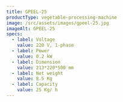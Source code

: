 ```yaml
---
title: GPEEL-25
productType: vegetable-processing-machine
image: /src/assets/images/gpeel-25.jpg
imageAlt: GPEEL-25
specs:
  - label: Voltage
    value: 220 V, 1-phase
  - label: Power
    value: 0.2 kW
  - label: Dimension
    value: 213*220*500 mm
  - label: Net weight
    value: 8.5 Kg
  - label: Capacity
    value: 25 Kg/ h
---
```


